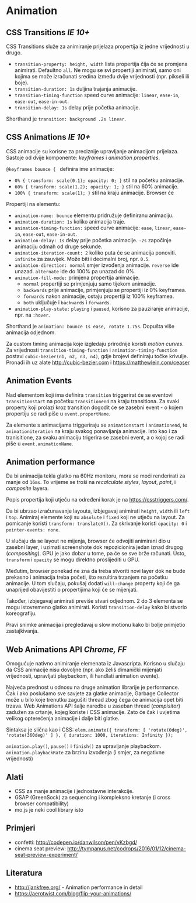 # Animation

## CSS Transitions _IE 10+_

CSS Transitions služe za animiranje prijelaza propertija iz jedne vrijednosti u drugo.
* `transition-property: height, width` lista propertija čija će se promjena animirati. Defaultno `all`. Ne mogu se svi propertiji animirati, samo oni kojima se može izračunati sredina između dvije vrijednosti (npr. pikseli ili boje).
* `transition-duration: 1s` duljina trajanja animacije.
* `transition-timing-function` speed curve animacije: `linear`, `ease-in`, `ease-out`, `ease-in-out`.
* `transition-delay: 1s` delay prije početka animacije.

Shorthand je `transition: background .2s linear`.

## CSS Animations _IE 10+_

CSS animacije su korisne za preciznije upravljanje animacijom prijelaza. Sastoje od dvije komponente: *keyframes* i *animation properties*.

`@keyframes bounce { ` definira ime animacije:
* `0% { transform: scale(0.1); opacity: 0; }` stil na početku animacije.
* `60% { transform: scale(1.2); opacity: 1; }` stil na 60% animacije.
* `100% { transform: scale(1); }` stil na kraju animacije. Browser će

Propertiji na elementu:
* `animation-name: bounce` elementu pridružuje definiranu animaciju.
* `animation-duration: 1s` koliko animacija traje.
* `animation-timing-function:` speed curve animacije: `ease`, `linear`, `ease-in`, `ease-out`, `ease-in-out`.
* `animation-delay: 1s` delay prije početka animacije. `-2s` započinje animaciju odmah od druge sekunde.
* `animation-iteration-count: 2` koliko puta će se animacija ponoviti. `infinite` za zauvijek. Može biti i decimalni broj, npr. `0.5`.
* `animation-direction: normal` smjer izvođenja animacije. `reverse` ide unazad. `alternate` ide do 100% pa unazad do 0%.
* `animation-fill-mode:` primjena propertija animacije.
    * `normal` propertiji se primjenjuju samo tijekom animacije.
    * `backwards` prije animacije, primjenjuju se propertiji iz 0% keyframea.
    * `forwards` nakon animacije, ostaju propertiji iz 100% keyframea.
    * `both` uključuje i `backwards` i `forwards`.
* `animation-play-state:` `playing` i `paused`, korisno za pauziranje animacije, npr. na `:hover`.

Shorthand je `animation: bounce 1s ease, rotate 1.75s`.
Dopušta više animacija odjednom.

Za custom timing animacija koje izgledaju prirodnije koristi *motion curves*. Za vrijednosti `transition-timing-function` i `animation-timing-function` postavi `cubic-bezier(n1, n2, n3, n4)`, gdje brojevi definiraju točke krivulje. Pronađi ih uz alate http://cubic-bezier.com i https://matthewlein.com/ceaser

## Animation Events

Nad elementom koji ima definira `transition` triggerirat će se eventovi `transitionstart` na početku `transitionend` na kraju transitiona. Za svaki property koji prolazi kroz transition dogodit će se zasebni event - o kojem propertiju se radi piše u `event.propertName`.

Za elemente s animacijama triggeriraju se `animationstart` i `animationend`, te `animationiteration` na kraju svakog ponavljanja animacije. Isto kao i za tranisitione, za svaku animaciju trigerira se zasebni event, a o kojoj se radi piše u `event.animationName`.

## Animation performance

Da bi animacija tekla glatko na 60Hz monitoru, mora se moći renderirati za manje od `16ms`. To vrijeme se troši na *recalculate styles*, *layout*, *paint*, i *composite* layera.

Popis propertija koji utječu na određeni korak je na https://csstriggers.com/.

Da bi ubrzao izračunavanje layouta, izbjegavaj animirati `height`, `width` ili `left` i `top`. Animiraj elemente koji su `absolute` i `fixed` koji ne utječu na layout. Za pomicanje koristi `transform: translateX()`. Za skrivanje koristi `opacity: 0` i `pointer-events: none`.

U slučaju da se layout ne mijenja, browser će odvojiti animirani dio u zasebni layer, i uzimati screenshote dok repozicionira jedan iznad drugog (*compositing*). GPU je jako dobar u tome, pa će se sve brže računati. Usto, `transform` i `opacity` se mogu direktno proslijediti u GPU.

Međutim, browser ponekad ne zna da treba stvoriti novi layer dok ne bude prekasno i animacija treba početi, što rezultira trzanjem na početku animacije. U tom slučaju, pokušaj dodati `will-change` property koji će ga unaprijed obavijestiti o propertijima koji će se mijenjati.

Također, izbjegavaj animirati previše stvari odjednom. 2 do 3 elementa se mogu istovremeno glatko animirati. Koristi `transition-delay` kako bi stvorio koreografiju.

Pravi snimke animacija i pregledavaj u slow motionu kako bi bolje primjetio zastajkivanja.

## Web Animations API _Chrome, FF_

Omogućuje nativno animiranje elemenata iz Javascripta. Korisno u slučaju da CSS animacije nisu dovoljne (npr. ako želiš dimanički mijenjati vrijednosti, upravljati playbackom, ili handlati animation evente).

Najveća prednost u odnosu na druge animation librarije je performance. Čak i ako poslušamo sve savjete za glatke animacije, Garbage Collector može u bilo koje trenutku zagušiti thread zbog čega će animacija opet biti trzava.
Web Animations API šalje naredbe u zaseban thread (*compisitor*) zadužen za crtanje, kojeg koriste i CSS animacije. Zato će čak i uvjetima velikog opterećenja animacije i dalje biti glatke.

Sintaksa je slična kao i CSS:
`elem.animate({ transform: [ 'rotate(0deg)', 'rotate(360deg)' ] },
              { duration: 1000, iterations: Infinity });`

`animation.play()`, `pause()` i `finish()` za upravljanje playbackom.
`animation.playbackRate` za brzinu izvođenja (i smjer, za negativne vrijednosti)

## Alati

* CSS za manje animacije i jednostavne interakcije.
* GSAP (GreenSock) za sequencing i kompleksno kretanje (i cross browser compatibility)
* mo.js je neki cool library isto

## Primjeri

* confetti: http://codepen.io/danwilson/pen/vKzbgd/
* cinema seat preview: http://tympanus.net/codrops/2016/01/12/cinema-seat-preview-experiment/

## Literatura

* http://jankfree.org/ - Animation performance in detail
* https://aerotwist.com/blog/flip-your-animations/
